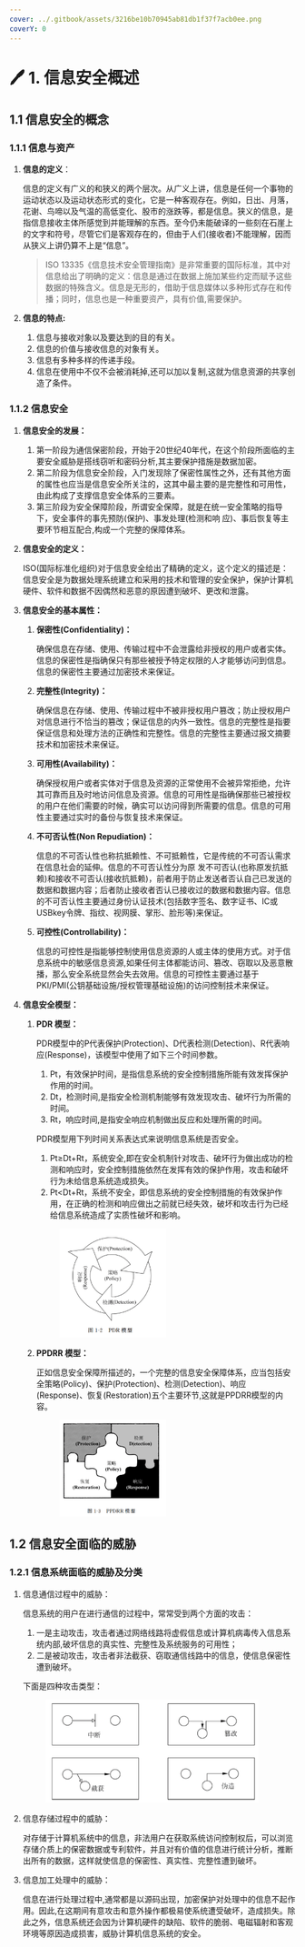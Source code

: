 ```yaml
---
cover: ../.gitbook/assets/3216be10b70945ab81db1f37f7acb0ee.png
coverY: 0
---
```


# 🖊️ 1. 信息安全概述

## 1.1 信息安全的概念

### 1.1.1 信息与资产

1.  **信息的定义**：

    信息的定义有广义的和狭义的两个层次。从广义上讲，信息是任何一个事物的运动状态以及运动状态形式的变化，它是一种客观存在。例如，日出、月落，花谢、鸟啼以及气温的高低变化、股市的涨跌等，都是信息。狭义的信息，是指信息接收主体所感觉到并能理解的东西。至今仍未能破译的一些刻在石崖上的文字和符号，尽管它们是客观存在的，但由于人们(接收者)不能理解，因而从狭义上讲仍算不上是“信息”。

    > ISO 13335《信息技术安全管理指南》是非常重要的国际标准，其中对信息给出了明确的定义：信息是通过在数据上施加某些约定而赋予这些数据的特殊含义。信息是无形的，借助于信息媒体以多种形式存在和传播；同时，信息也是一种重要资产，具有价值,需要保护。
2. **信息的特点:**
   1. 信息与接收对象以及要达到的目的有关。
   2. 信息的价值与接收信息的对象有关。
   3. 信息有多种多样的传递手段。
   4. 信息在使用中不仅不会被消耗掉,还可以加以复制,这就为信息资源的共享创造了条件。

### 1.1.2 信息安全

1. **信息安全的发展：**
   1. 第一阶段为通信保密阶段，开始于20世纪40年代，在这个阶段所面临的主要安全威胁是搭线窃听和密码分析,其主要保护措施是数据加密。
   2. 第二阶段为信息安全阶段，入门发现除了保密性属性之外，还有其他方面的属性也应当是信息安全所关注的，这其中最主要的是完整性和可用性，由此构成了支撑信息安全体系的三要素。
   3. 第三阶段为安全保障阶段，所谓安全保障，就是在统一安全策略的指导下，安全事件的事先预防(保护)、事发处理(检测和响 应)、事后恢复等主要环节相互配合,构成一个完整的保障体系。
2.  **信息安全的定义：**

    ISO(国际标准化组织)对于信息安全给出了精确的定义，这个定义的描述是：信息安全是为数据处理系统建立和采用的技术和管理的安全保护，保护计算机硬件、软件和数据不因偶然和恶意的原因遭到破坏、更改和泄露。
3. **信息安全的基本属性：**
   1.  **保密性(Confidentiality)：**

       确保信息在存储、使用、传输过程中不会泄露给非授权的用户或者实体。信息的保密性是指确保只有那些被授予特定权限的人才能够访问到信息。信息的保密性主要通过加密技术来保证。
   2.  **完整性(Integrity)：**

       确保信息在存储、使用、传输过程中不被非授权用户篡改；防止授权用户对信息进行不恰当的篡改；保证信息的内外一致性。信息的完整性是指要保证信息和处理方法的正确性和完整性。信息的完整性主要通过报文摘要技术和加密技术来保证。
   3.  **可用性(Availability)：**

       确保授权用户或者实体对于信息及资源的正常使用不会被异常拒绝，允许其可靠而且及时地访问信息及资源。信息的可用性是指确保那些已被授权的用户在他们需要的时候，确实可以访问得到所需要的信息。信息的可用性主要通过实时的备份与恢复技术来保证。
   4.  **不可否认性(Non Repudiation)：**

       信息的不可否认性也称抗抵赖性、不可抵赖性，它是传统的不可否认需求在信息社会的延伸。信息的不可否认性分为原 发不可否认(也称原发抗抵赖)和接收不可否认(接收抗抵赖)，前者用于防止发送者否认自己已发送的数据和数据内容；后者防止接收者否认已接收过的数据和数据内容。信息的不可否认性主要通过身份认证技术(包括数字签名、数字证书、IC或USBkey令牌、指纹、视网膜、掌形、脸形等)来保证。
   5.  **可控性(Controllability)：**

       信息的可控性是指能够控制使用信息资源的人或主体的使用方式。对于信息系统中的敏感信息资源,如果任何主体都能访问、篡改、窃取以及恶意散播，那么安全系统显然会失去效用。信息的可控性主要通过基于PKI/PMI(公钥基础设施/授权管理基础设施)的访问控制技术来保证。
4. **信息安全模型：**
   1.  **PDR 模型：**

       PDR模型中的P代表保护(Protection)、D代表检测(Detection)、R代表响应(Response)，该模型中使用了如下三个时间参数。

       1. Pt，有效保护时间，是指信息系统的安全控制措施所能有效发挥保护作用的时间。
       2. Dt，检测时间,是指安全检测机制能够有效发现攻击、破坏行为所需的时间。
       3. Rt，响应时间,是指安全响应机制做出反应和处理所需的时间。

       PDR模型用下列时间关系表达式来说明信息系统是否安全。

       1. Pt≥Dt+Rt，系统安全,即在安全机制针对攻击、破坏行为做出成功的检测和响应时，安全控制措施依然在发挥有效的保护作用，攻击和破坏行为未给信息系统造成损失。
       2. Pt\<Dt+Rt，系统不安全，即信息系统的安全控制措施的有效保护作用，在正确的检测和响应做出之前就已经失效，破坏和攻击行为已经给信息系统造成了实质性破坏和影响。

       <figure><img src="https://raw.githubusercontent.com/liangbm3/photos/main/Typora/image-20240926220701323.png" alt="" width="188"><figcaption></figcaption></figure>
   2.  **PPDRR 模型：**

       正如信息安全保障所描述的，一个完整的信息安全保障体系，应当包括安全策略(Policy)、保护(Protection)、检测(Detection)、响应(Response)、恢复(Restoration)五个主要环节,这就是PPDRR模型的内容。

       <figure><img src="https://raw.githubusercontent.com/liangbm3/photos/main/Typora/image-20240926220747176.png" alt="" width="188"><figcaption></figcaption></figure>

## 1.2 信息安全面临的威胁

### 1.2.1 信息系统面临的威胁及分类

1.  信息通信过程中的威胁：

    信息系统的用户在进行通信的过程中，常常受到两个方面的攻击：

    1. 一是主动攻击，攻击者通过网络线路将虚假信息或计算机病毒传入信息系统内部,破坏信息的真实性、完整性及系统服务的可用性；
    2. 二是被动攻击，攻击者非法截获、窃取通信线路中的信息，使信息保密性遭到破坏。

    下面是四种攻击类型：



    <figure><img src="https://raw.githubusercontent.com/liangbm3/photos/main/Typora/image-20240926221159845.png" alt="" width="375"><figcaption></figcaption></figure>
2.  信息存储过程中的威胁：

    对存储于计算机系统中的信息，非法用户在获取系统访问控制权后，可以浏览存储介质上的保密数据或专利软件，并且对有价值的信息进行统计分析，推断出所有的数据，这样就使信息的保密性、真实性、完整性遭到破坏。
3.  信息加工处理中的威胁：

    信息在进行处理过程中,通常都是以源码出现，加密保护对处理中的信息不起作用。因此,在这期间有意攻击和意外操作都极易使系统遭受破坏，造成损失。除此之外，信息系统还会因为计算机硬件的缺陷、软件的脆弱、电磁辐射和客观环境等原因造成损害，威胁计算机信息系统的安全。
